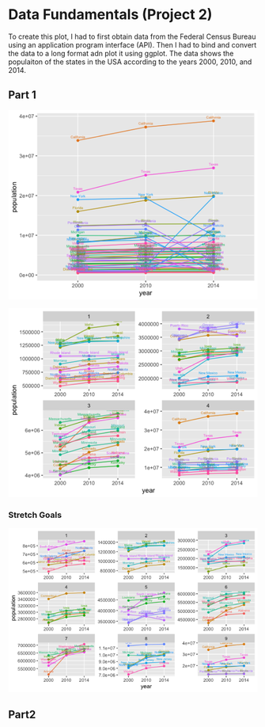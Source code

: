 # Data Fundamentals (Project 2)

To create this plot, I had to first obtain data from the Federal Census Bureau using an application program interface (API). Then I had to bind and convert the data to a long format adn plot it using ggplot. The data shows the populaiton of the states in the USA according to the years 2000, 2010, and 2014.

## Part 1

![Plot](3year_plot_all_states.png)

![Plot2](plot_new_4_ttl.png)

### Stretch Goals 

![stretchgoal_plot](9quartiles_3by3_stretchgoal_plot.png)

## Part2
